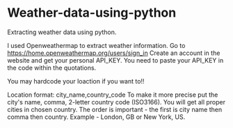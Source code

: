 # Weather-data-using-python

Extracting weather data using python.

I used Openweathermap to extract weather information.
Go to https://home.openweathermap.org/users/sign_in
Create an account in the website and get your personal API_KEY.
You need to paste your API_KEY in the code within the quotations.

You may hardcode your loaction if you want to!!

Location format: city_name,country_code
To make it more precise put the city's name, comma, 2-letter country code (ISO3166). You will get all proper cities in chosen country.
The order is important - the first is city name then comma then country. Example - London, GB or New York, US.
